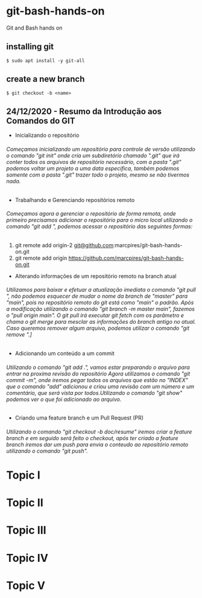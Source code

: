 # git-bash-hands-on

Git and Bash hands on

## installing git

```shell
$ sudo apt install -y git-all
```

## create a new branch

```shell
$ git checkout -b <name>
```


## 24/12/2020 - Resumo da Introdução aos Comandos do GIT  

* Inicializando o repositório 

###### Começamos inicializando um repositório para controle de versão utilizando o comando "git init" onde cria um subdiretório chamado ".git" que irá conter todos os arquivos de repositório necessário, com a  pasta ".git" podemos voltar um projeto a uma data especifica, também podemos somente com a pasta ".git" trazer todo o projeto, mesmo se não tivermos nada.

* Trabalhando e Gerenciando repositórios remoto

###### Começamos agora a gerenciar o repositório de forma remota, onde primeiro precisamos adicionar o repositório para o micro local utilizando o comando "git add <nome> <URL>", podemos acessar o repositório das seguintes formas: 
1. git remote add origin-2 git@github.com:marcpires/git-bash-hands-on.git 
2. git remote add origin https://github.com/marcpires/git-bash-hands-on.git

* Alterando informações de um repositório remoto na branch atual 

###### Utilizamos para baixar e efetuar a atualização imediata o comando "git pull <nome>", não podemos esquecer de mudar o nome da branch de "master" para "main", pois no repositório remoto do git está como "main" o padrão. Após a modificação utilizando o comando "git branch -m master main", fazemos o "pull origin main". O git pull irá executar git fetch com os parâmetro e chama o git merge para mesclar as informações do branch antigo no atual. Caso queremos remover algum arquivo, podemos utilizar o comando "git remove <nome>".]

* Adicionando um conteúdo a um commit 

###### Utilizando o comando "git add .", vamos estar preparando o arquivo para entrar na proxima revisão do repositório Agora utilizamos o comando "git commit -m", onde iremos pegar todos os arquivos que estão no "INDEX" que o comando "add" adicionou e criou uma revisão com um número e um comentário, que será vista por todos.Utilizando o comando "git show" podemos ver o que foi adicionado ao arquivo.

* Criando uma feature branch e um Pull Request (PR) 

###### Utilizando o comando "git checkout -b doc/resume" iremos criar a feature branch e em seguido será feito o checkout, após ter criado a feature branch iremos dar um push para envia o conteudo ao repositório remoto utilizando o comando "git push".

# Topic I

# Topic II

# Topic III

# Topic IV

# Topic V